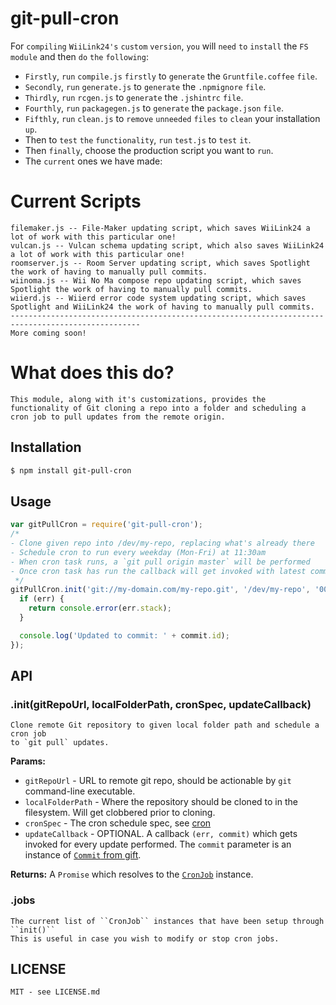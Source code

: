 # git-pull-cron<br>
For ```compiling``` ```WiiLink24's``` ```custom``` ```version```, ```you``` will ```need``` ```to``` ```install``` the ```FS``` ```module``` and then ```do``` ```the``` ```following```:<br>
- ```Firstly```, ```run``` ```compile.js``` ```firstly``` to ```generate``` the ```Gruntfile.coffee``` ```file```.<br>
- ```Secondly```, ```run``` ```generate.js``` to ```generate``` the ```.npmignore``` ```file```.<br>
- ```Thirdly```, ```run``` ```rcgen.js``` to ```generate``` the ```.jshintrc``` ```file```.<br>
- ```Fourthly```, ```run``` ```packagegen.js``` to ```generate``` the ```package.json``` ```file```.<br>
- ```Fifthly```, ```run``` ```clean.js``` to ```remove``` ```unneeded```  ```files``` ```to``` ```clean``` your installation ```up```.<br>
- Then to ```test``` ```the``` ```functionality```, ```run``` ``test.js`` to ```test``` ```it```.<br>
- Then ```finally```, choose the production script you want to ```run```.<br>
- The ```current``` ones we have made:<br>
# Current Scripts
```
filemaker.js -- File-Maker updating script, which saves WiiLink24 a lot of work with this particular one!
vulcan.js -- Vulcan schema updating script, which also saves WiiLink24 a lot of work with this particular one!
roomserver.js -- Room Server updating script, which saves Spotlight the work of having to manually pull commits.
wiinoma.js -- Wii No Ma compose repo updating script, which saves Spotlight the work of having to manually pull commits.
wiierd.js -- Wiierd error code system updating script, which saves Spotlight and WiiLink24 the work of having to manually pull commits.
---------------------------------------------------------------------------------------------------
More coming soon!
```
# What does this do?
```
This module, along with it's customizations, provides the functionality of Git cloning a repo into a folder and scheduling a cron job to pull updates from the remote origin.
```
## Installation<br>
```bash
$ npm install git-pull-cron
```
## Usage<br>
```javascript
var gitPullCron = require('git-pull-cron');
/*
- Clone given repo into /dev/my-repo, replacing what's already there
- Schedule cron to run every weekday (Mon-Fri) at 11:30am
- When cron task runs, a `git pull origin master` will be performed
- Once cron task has run the callback will get invoked with latest commit info
 */
gitPullCron.init('git://my-domain.com/my-repo.git', '/dev/my-repo', '00 30 11 * * 1-5', function(err, commit) {
  if (err) {
    return console.error(err.stack);
  }

  console.log('Updated to commit: ' + commit.id);
});
```
## API<br>
### .init(gitRepoUrl, localFolderPath, cronSpec, updateCallback)
```
Clone remote Git repository to given local folder path and schedule a cron job
to `git pull` updates.
```
**Params:**
  * `gitRepoUrl` - URL to remote git repo, should be actionable by `git` command-line executable.
  * `localFolderPath` - Where the repository should be cloned to in the filesystem. Will get clobbered prior to cloning.
  * `cronSpec` - The cron schedule spec, see [cron](https://www.npmjs.org/package/cron)
  * `updateCallback` - OPTIONAL. A callback `(err, commit)` which gets invoked for every update performed. The `commit` parameter is an instance of [`Commit` from gift](https://www.npmjs.org/package/gift).

**Returns:**
A `Promise` which resolves to the [`CronJob`](https://www.npmjs.org/package/cron) instance.<br>
### .jobs
```
The current list of ``CronJob`` instances that have been setup through ``init()``
This is useful in case you wish to modify or stop cron jobs.
```
## LICENSE
```
MIT - see LICENSE.md
```
